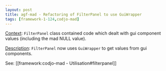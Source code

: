 ```yaml
---
layout: post
title: agf-mad - Refactoring of FilterPanel to use GuiWrapper
tags: [framework-1-124,codjo-mad]
---
```

<u>Context</u>:
```FilterPanel``` class contained code which dealt with gui component values (including the mad NULL value).


<u>Description</u>:
```FilterPanel``` now uses ```GuiWrapper``` to get values from gui components.


See: [[framework:codjo-mad - Utilisation#filterpanel]]